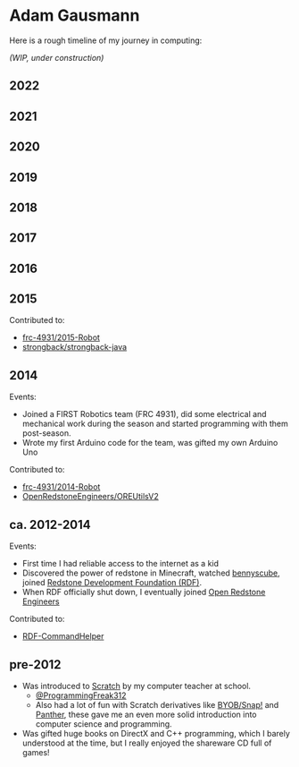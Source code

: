# Adam Gausmann

Here is a rough timeline of my journey in computing:

_(WIP, under construction)_

## 2022

## 2021

## 2020

## 2019

## 2018

## 2017

## 2016

## 2015

Contributed to:

- [frc-4931/2015-Robot](https://github.com/frc-4931/2015-Robot)
- [strongback/strongback-java](https://github.com/strongback/strongback-java)

## 2014

Events:

- Joined a FIRST Robotics team (FRC 4931), did some electrical and mechanical
  work during the season and started programming with them post-season.
- Wrote my first Arduino code for the team, was gifted my own Arduino Uno

Contributed to:

- [frc-4931/2014-Robot](https://github.com/frc-4931/2014-Robot)
- [OpenRedstoneEngineers/OREUtilsV2](https://github.com/OpenRedstoneEngineers/OREUtilsV2)


## ca. 2012-2014

Events:

- First time I had reliable access to the internet as a kid
- Discovered the power of redstone in Minecraft, watched [bennyscube], joined
  [Redstone Development Foundation (RDF)][RDF].
- When RDF officially shut down, I eventually joined [Open Redstone Engineers][ORE]

[bennyscube]: https://www.youtube.com/user/bennyscube
[RDF]: https://web.archive.org/web/20130110075039/http://redstonedev.net:80/
[ORE]: https://openredstone.org

Contributed to:

- [RDF-CommandHelper](https://github.com/tyler569/rdf-ch)

## pre-2012

- Was introduced to [Scratch] by my computer teacher at school.
  - [@ProgrammingFreak312]
  - Also had a lot of fun with Scratch derivatives like [BYOB/Snap!][Snap] and
    [Panther], these gave me an even more solid introduction into computer
science and programming.
- Was gifted huge books on DirectX and C++ programming, which I barely
  understood at the time, but I really enjoyed the shareware CD full of games!

[Scratch]: https://scratch.mit.edu
[@ProgrammingFreak312]: https://scratch.mit.edu/users/ProgrammingFreak312/
[Snap]: https://snap.berkeley.edu/about
[Panther]: http://pantherprogramming.weebly.com/
